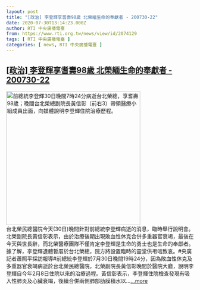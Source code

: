 ```yaml
---
layout: post
title: "[政治] 李登輝享耆壽98歲 北榮緬生命的奉獻者 - 200730-22"
date: 2020-07-30T13:14:23.000Z
author: RTI 中央廣播電臺
from: https://www.rti.org.tw/news/view/id/2074129
tags: [ RTI 中央廣播電臺 ]
categories: [ news, RTI 中央廣播電臺 ]
---
```

<!--1596114863000-->
[[政治] 李登輝享耆壽98歲 北榮緬生命的奉獻者 - 200730-22](https://www.rti.org.tw/news/view/id/2074129)
------

<div>
<img src="https://static.rti.org.tw/assets/thumbnails/2020/07/30/20200730000125M.jpg" width="360" alt="前總統李登輝30日晚間7時24分病逝台北榮總，享耆壽98歲；晚間台北榮總副院長黃信彰（前右3）帶領醫療小組成員出面，向媒體說明李登輝住院治療歷程。" title="前總統李登輝30日晚間7時24分病逝台北榮總，享耆壽98歲；晚間台北榮總副院長黃信彰（前右3）帶領醫療小組成員出面，向媒體說明李登輝住院治療歷程。"><br>台北榮民總醫院今天(30日)晚間針對前總統李登輝病逝的消息，臨時舉行說明會。北榮副院長黃信彰表示，由於治療後期出現敗血性休克合併多重器官衰竭，最後在今天與世長辭，而北榮醫療團隊不僅肯定李登輝是生命的勇士也是生命的奉獻者。據了解，李登輝遺體暫厝於台北榮總，院方將設置臨時的靈堂供弔唁致哀。#央廣記者蕭照平採訪報導#前總統李登輝於7月30日晚間19時24分，因為敗血性休克及多重器官衰竭病逝於台北榮民總醫院，北榮副院長黃信彰晚間於醫院大廳，說明李登輝自今年2月8日住院以來的治療過程。黃信彰表示，李登輝住院檢查發現有吸入性肺炎及心臟衰竭，後續合併兩側肺部肋膜積水以...<a target="_blank" href="https://www.rti.org.tw/news/view/id/2074129">...more</a>
</div>
